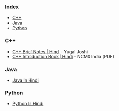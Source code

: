 ### Index

* [C++](#cpp)
* [Java](java)
* [Python](python)


### <a id="cpp"></a>C++

* [C++ Brief Notes \| Hindi](https://ehindistudy.com/2020/12/01/cpp-notes-in-hindi/) - Yugal Joshi
* [C++ Introduction Book \| Hindi](https://ncsmindia.com/wp-content/uploads/2012/04/c++-hindi.pdf) - NCMS India (PDF)


### Java

* [Java In Hindi](https://drive.google.com/file/d/1JB-oSmgaJm1ujIEWx3GZlgJPDVyWG3sl/view?usp=drivesdk)

### Python

* [Python In Hindi](https://drive.google.com/file/d/1J88pKaEftHAgndDk9nITBLByVW0ieITw/view?usp=drivesdk)
